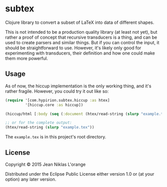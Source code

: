 # subtex

Clojure library to convert a subset of LaTeX into data of different shapes.

This is not intended to be a production quality library (at least not yet), but
rather a proof of concept that recursive transducers is a thing, and can be used
to create parsers and similar things. But if you can control the input, it
should be straightforward to use. However, it's likely only good for
experimenting with transducers, their definition and how one could make them
more powerful.

## Usage

As of now, the hiccup implementation is the only working thing, and it's rather
fragile. However, you could try it out like so:

```clj
(require '[com.hypirion.subtex.hiccup :as htex]
         '[hiccup.core :as hiccup])

(hiccup/html [:body (seq (:document (htex/read-string (slurp "example.tex"))))])

;; or for the complete output:
(htex/read-string (slurp "example.tex"))
```

The `example.tex` is in this project's root directory.

## License

Copyright © 2015 Jean Niklas L'orange

Distributed under the Eclipse Public License either version 1.0 or (at
your option) any later version.
